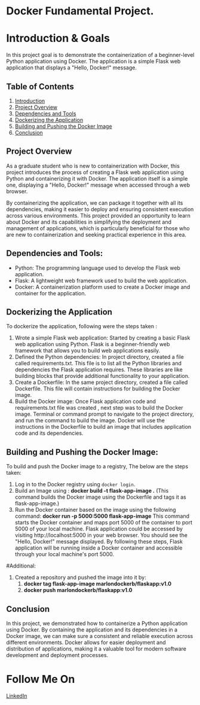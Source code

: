 
# Docker Fundamental Project.


# Introduction & Goals
In this project goal is to demonstrate the containerization of a beginner-level Python application using Docker. The application is a simple Flask web application that displays a "Hello, Docker!" message.

## Table of Contents
1. [Introduction](#introduction)
2. [Project Overview](#project-overview)
3. [Dependencies and Tools](#dependencies-and-tools)
4. [Dockerizing the Application](#dockerizing-the-application)
5. [Building and Pushing the Docker Image](#building-and-pushing-the-docker-image)
6. [Conclusion](#conclusion)

## Project Overview
As a graduate student who is new to containerization with Docker, this project introduces the process of creating a Flask web application using Python and containerizing it with Docker. The application itself is a simple one, displaying a "Hello, Docker!" message when accessed through a web browser.

By containerizing the application, we can package it together with all its dependencies, making it easier to deploy and ensuring consistent execution across various environments. This project provided an opportunity to learn about Docker and its capabilities in simplifying the deployment and management of applications, which is particularly beneficial for those who are new to containerization and seeking practical experience in this area.

## Dependencies and Tools:
- Python: The programming language used to develop the Flask web application.
- Flask: A lightweight web framework used to build the web application.
- Docker: A containerization platform used to create a Docker image and container for the application.

## Dockerizing the Application
To dockerize the application, following were the steps taken :

1. Wrote a simple Flask web application: Started by creating a basic Flask web application using Python. Flask is a beginner-friendly web framework that allows you to build web applications easily.
2. Defined the Python dependencies: In project directory, created a file called requirements.txt. This file is to list all the Python libraries and dependencies the Flask application requires. These libraries are like building blocks that provide additional functionality to your application.
3. Create a Dockerfile: In the same project directory, created a file called Dockerfile. This file will contain instructions for building the Docker image.
4. Build the Docker image: Once Flask application code and requirements.txt file was created , next step was to build the Docker image. Terminal or command prompt to navigate to the project directory, and run the command to build the image. Docker will use the instructions in the Dockerfile to build an image that includes application code and its dependencies.


## Building and Pushing the Docker Image:
To build and push the Docker image to a registry, The below are the steps taken:

1. Log in to the Docker registry using `docker login`.
2. Build an Image using : **docker build -t flask-app-image .** (This command builds the Docker image using the Dockerfile and tags it as flask-app-image.)
3. Run the Docker container based on the image using the following command:
   **docker run -p 5000:5000 flask-app-image**
This command starts the Docker container and maps port 5000 of the container to port 5000 of your local machine.
Flask application could be accessed by visiting http://localhost:5000 in your web browser. You should see the "Hello, Docker!" message displayed.
By following these steps, Flask application will be running inside a Docker container and accessible through your local machine's port 5000.

#Additional:
1. Created a repository and pushed the image into it by:
     1. **docker tag flask-app-image marlondockerb/flaskapp:v1.0**
     2. **docker push marlondockerb/flaskapp:v1.0**


## Conclusion
In this project, we demonstrated how to containerize a Python application using Docker. By containing the application and its dependencies in a Docker image, we can make sure a  consistent and reliable execution across different environments. 
Docker allows for easier deployment and distribution of applications, making it a valuable tool for modern software development and deployment processes.

# Follow Me On
[LinkedIn](https://www.linkedin.com/in/marlon-balasuriya-479309b5/)

